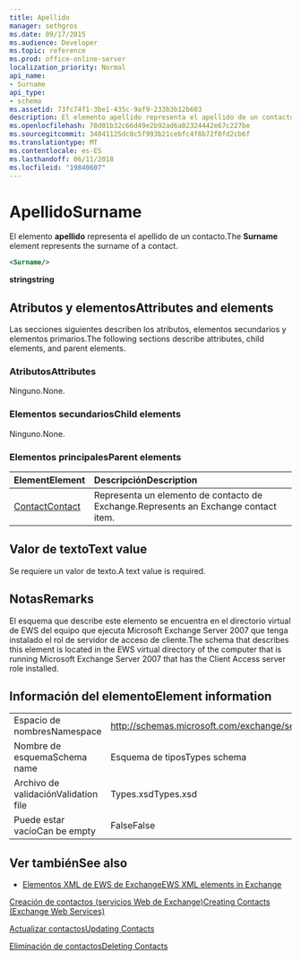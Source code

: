 ```yaml
---
title: Apellido
manager: sethgros
ms.date: 09/17/2015
ms.audience: Developer
ms.topic: reference
ms.prod: office-online-server
localization_priority: Normal
api_name:
- Surname
api_type:
- schema
ms.assetid: 73fc74f1-3be1-435c-9af9-233b3b12b603
description: El elemento apellido representa el apellido de un contacto.
ms.openlocfilehash: 78d01b32c66d49e2b92ad6a02324442e67c227be
ms.sourcegitcommit: 34041125dc8c5f993b21cebfc4f8b72f0fd2cb6f
ms.translationtype: MT
ms.contentlocale: es-ES
ms.lasthandoff: 06/11/2018
ms.locfileid: "19840607"
---
```

# <a name="surname"></a><span data-ttu-id="f993b-103">Apellido</span><span class="sxs-lookup"><span data-stu-id="f993b-103">Surname</span></span>

<span data-ttu-id="f993b-104">El elemento **apellido** representa el apellido de un contacto.</span><span class="sxs-lookup"><span data-stu-id="f993b-104">The **Surname** element represents the surname of a contact.</span></span> 
  
```xml
<Surname/>
```

 <span data-ttu-id="f993b-105">**string**</span><span class="sxs-lookup"><span data-stu-id="f993b-105">**string**</span></span>
## <a name="attributes-and-elements"></a><span data-ttu-id="f993b-106">Atributos y elementos</span><span class="sxs-lookup"><span data-stu-id="f993b-106">Attributes and elements</span></span>

<span data-ttu-id="f993b-107">Las secciones siguientes describen los atributos, elementos secundarios y elementos primarios.</span><span class="sxs-lookup"><span data-stu-id="f993b-107">The following sections describe attributes, child elements, and parent elements.</span></span>
  
### <a name="attributes"></a><span data-ttu-id="f993b-108">Atributos</span><span class="sxs-lookup"><span data-stu-id="f993b-108">Attributes</span></span>

<span data-ttu-id="f993b-109">Ninguno.</span><span class="sxs-lookup"><span data-stu-id="f993b-109">None.</span></span>
  
### <a name="child-elements"></a><span data-ttu-id="f993b-110">Elementos secundarios</span><span class="sxs-lookup"><span data-stu-id="f993b-110">Child elements</span></span>

<span data-ttu-id="f993b-111">Ninguno.</span><span class="sxs-lookup"><span data-stu-id="f993b-111">None.</span></span>
  
### <a name="parent-elements"></a><span data-ttu-id="f993b-112">Elementos principales</span><span class="sxs-lookup"><span data-stu-id="f993b-112">Parent elements</span></span>

|<span data-ttu-id="f993b-113">**Element**</span><span class="sxs-lookup"><span data-stu-id="f993b-113">**Element**</span></span>|<span data-ttu-id="f993b-114">**Descripción**</span><span class="sxs-lookup"><span data-stu-id="f993b-114">**Description**</span></span>|
|:-----|:-----|
|[<span data-ttu-id="f993b-115">Contact</span><span class="sxs-lookup"><span data-stu-id="f993b-115">Contact</span></span>](contact.md) <br/> |<span data-ttu-id="f993b-116">Representa un elemento de contacto de Exchange.</span><span class="sxs-lookup"><span data-stu-id="f993b-116">Represents an Exchange contact item.</span></span>  <br/> |
   
## <a name="text-value"></a><span data-ttu-id="f993b-117">Valor de texto</span><span class="sxs-lookup"><span data-stu-id="f993b-117">Text value</span></span>

<span data-ttu-id="f993b-118">Se requiere un valor de texto.</span><span class="sxs-lookup"><span data-stu-id="f993b-118">A text value is required.</span></span>
  
## <a name="remarks"></a><span data-ttu-id="f993b-119">Notas</span><span class="sxs-lookup"><span data-stu-id="f993b-119">Remarks</span></span>

<span data-ttu-id="f993b-120">El esquema que describe este elemento se encuentra en el directorio virtual de EWS del equipo que ejecuta Microsoft Exchange Server 2007 que tenga instalado el rol de servidor de acceso de cliente.</span><span class="sxs-lookup"><span data-stu-id="f993b-120">The schema that describes this element is located in the EWS virtual directory of the computer that is running Microsoft Exchange Server 2007 that has the Client Access server role installed.</span></span>
  
## <a name="element-information"></a><span data-ttu-id="f993b-121">Información del elemento</span><span class="sxs-lookup"><span data-stu-id="f993b-121">Element information</span></span>

|||
|:-----|:-----|
|<span data-ttu-id="f993b-122">Espacio de nombres</span><span class="sxs-lookup"><span data-stu-id="f993b-122">Namespace</span></span>  <br/> |http://schemas.microsoft.com/exchange/services/2006/types  <br/> |
|<span data-ttu-id="f993b-123">Nombre de esquema</span><span class="sxs-lookup"><span data-stu-id="f993b-123">Schema name</span></span>  <br/> |<span data-ttu-id="f993b-124">Esquema de tipos</span><span class="sxs-lookup"><span data-stu-id="f993b-124">Types schema</span></span>  <br/> |
|<span data-ttu-id="f993b-125">Archivo de validación</span><span class="sxs-lookup"><span data-stu-id="f993b-125">Validation file</span></span>  <br/> |<span data-ttu-id="f993b-126">Types.xsd</span><span class="sxs-lookup"><span data-stu-id="f993b-126">Types.xsd</span></span>  <br/> |
|<span data-ttu-id="f993b-127">Puede estar vacío</span><span class="sxs-lookup"><span data-stu-id="f993b-127">Can be empty</span></span>  <br/> |<span data-ttu-id="f993b-128">False</span><span class="sxs-lookup"><span data-stu-id="f993b-128">False</span></span>  <br/> |
   
## <a name="see-also"></a><span data-ttu-id="f993b-129">Ver también</span><span class="sxs-lookup"><span data-stu-id="f993b-129">See also</span></span>



- [<span data-ttu-id="f993b-130">Elementos XML de EWS de Exchange</span><span class="sxs-lookup"><span data-stu-id="f993b-130">EWS XML elements in Exchange</span></span>](ews-xml-elements-in-exchange.md)


[<span data-ttu-id="f993b-131">Creación de contactos (servicios Web de Exchange)</span><span class="sxs-lookup"><span data-stu-id="f993b-131">Creating Contacts (Exchange Web Services)</span></span>](http://msdn.microsoft.com/library/4845917e-70d1-481c-bbd7-011ec6571789%28Office.15%29.aspx)
  
[<span data-ttu-id="f993b-132">Actualizar contactos</span><span class="sxs-lookup"><span data-stu-id="f993b-132">Updating Contacts</span></span>](http://msdn.microsoft.com/library/9a865953-b94a-4229-b632-2dee433314be%28Office.15%29.aspx)
  
[<span data-ttu-id="f993b-133">Eliminación de contactos</span><span class="sxs-lookup"><span data-stu-id="f993b-133">Deleting Contacts</span></span>](http://msdn.microsoft.com/library/fcc3dc84-cd3e-455e-a1a7-ae6921c9b588%28Office.15%29.aspx)


